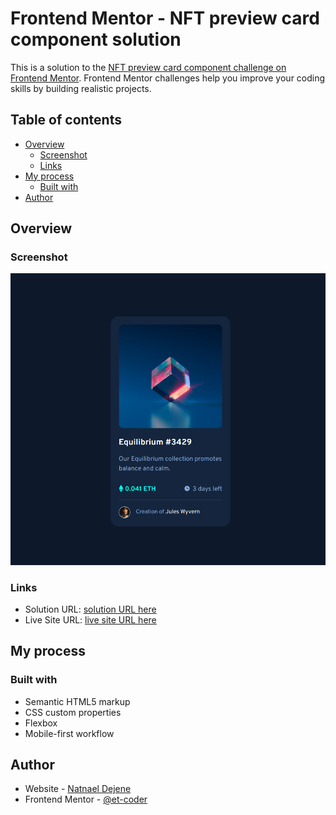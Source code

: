# Frontend Mentor - NFT preview card component solution

This is a solution to the [NFT preview card component challenge on Frontend Mentor](https://www.frontendmentor.io/challenges/nft-preview-card-component-SbdUL_w0U). Frontend Mentor challenges help you improve your coding skills by building realistic projects. 

## Table of contents

- [Overview](#overview)
  - [Screenshot](#screenshot)
  - [Links](#links)
- [My process](#my-process)
  - [Built with](#built-with)
- [Author](#author)

## Overview

### Screenshot

![](./images/Screenshot.png)

### Links

- Solution URL: [solution URL here](https://www.frontendmentor.io/solutions/)
- Live Site URL: [live site URL here](https://et-coder.github.io/nft-preview-card/)

## My process

### Built with

- Semantic HTML5 markup
- CSS custom properties
- Flexbox
- Mobile-first workflow

## Author

- Website - [Natnael Dejene](https://github.com/et-coder)
- Frontend Mentor - [@et-coder](https://www.frontendmentor.io/profile/et-coder)